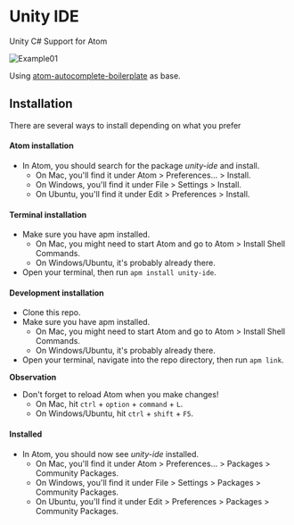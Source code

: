 # Unity IDE

Unity C# Support for Atom  

![Example01](img/example.png)

Using [atom-autocomplete-boilerplate](https://github.com/lonekorean/atom-autocomplete-boilerplate) as base.  

## Installation
There are several ways to install depending on what you prefer

#### Atom installation
* In Atom, you should search for the package *unity-ide* and install.
  * On Mac, you'll find it under Atom &gt; Preferences... &gt; Install.
  * On Windows, you'll find it under File &gt; Settings &gt; Install.
  * On Ubuntu, you'll find it under Edit &gt; Preferences &gt; Install.

#### Terminal installation
* Make sure you have apm installed.
  * On Mac, you might need to start Atom and go to Atom &gt; Install Shell Commands.
  * On Windows/Ubuntu, it's probably already there.
* Open your terminal, then run `apm install unity-ide`.

#### Development installation
* Clone this repo.
* Make sure you have apm installed.
  * On Mac, you might need to start Atom and go to Atom &gt; Install Shell Commands.
  * On Windows/Ubuntu, it's probably already there.
* Open your terminal, navigate into the repo directory, then run `apm link`.

**Observation**  
* Don't forget to reload Atom when you make changes!
  * On Mac, hit `ctrl` + `option` + `command` + `L`.
  * On Windows/Ubuntu, hit `ctrl` + `shift` + `F5`.

#### Installed
* In Atom, you should now see *unity-ide* installed.
  * On Mac, you'll find it under Atom &gt; Preferences... &gt; Packages &gt; Community Packages.
  * On Windows, you'll find it under File &gt; Settings &gt; Packages &gt; Community Packages.
  * On Ubuntu, you'll find it under Edit &gt; Preferences &gt; Packages &gt; Community Packages.  
